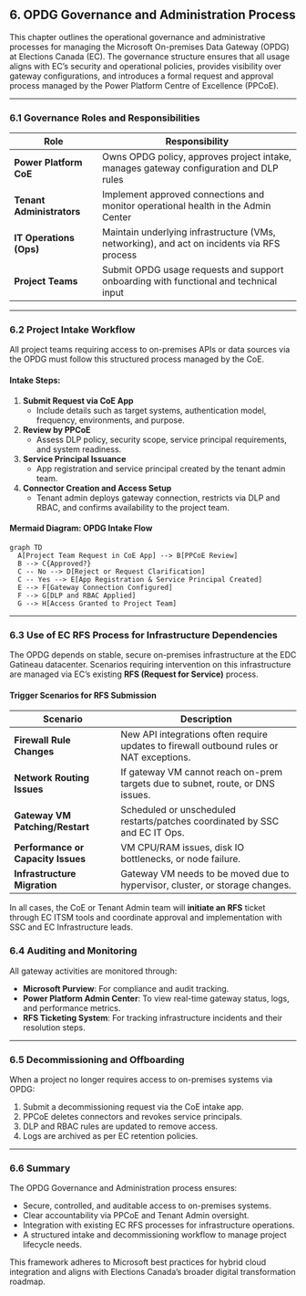 ## 6. OPDG Governance and Administration Process

This chapter outlines the operational governance and administrative processes for managing the Microsoft On-premises Data Gateway (OPDG) at Elections Canada (EC). The governance structure ensures that all usage aligns with EC’s security and operational policies, provides visibility over gateway configurations, and introduces a formal request and approval process managed by the Power Platform Centre of Excellence (PPCoE).

---

### 6.1 Governance Roles and Responsibilities

| Role                        | Responsibility |
|----------------------------|----------------|
| **Power Platform CoE**     | Owns OPDG policy, approves project intake, manages gateway configuration and DLP rules |
| **Tenant Administrators**  | Implement approved connections and monitor operational health in the Admin Center |
| **IT Operations (Ops)**    | Maintain underlying infrastructure (VMs, networking), and act on incidents via RFS process |
| **Project Teams**          | Submit OPDG usage requests and support onboarding with functional and technical input |

---

### 6.2 Project Intake Workflow

All project teams requiring access to on-premises APIs or data sources via the OPDG must follow this structured process managed by the CoE.

#### Intake Steps:

1. **Submit Request via CoE App**
   - Include details such as target systems, authentication model, frequency, environments, and purpose.
2. **Review by PPCoE**
   - Assess DLP policy, security scope, service principal requirements, and system readiness.
3. **Service Principal Issuance**
   - App registration and service principal created by the tenant admin team.
4. **Connector Creation and Access Setup**
   - Tenant admin deploys gateway connection, restricts via DLP and RBAC, and confirms availability to the project team.

#### Mermaid Diagram: OPDG Intake Flow

```mermaid
graph TD
  A[Project Team Request in CoE App] --> B[PPCoE Review]
  B --> C{Approved?}
  C -- No --> D[Reject or Request Clarification]
  C -- Yes --> E[App Registration & Service Principal Created]
  E --> F[Gateway Connection Configured]
  F --> G[DLP and RBAC Applied]
  G --> H[Access Granted to Project Team]
````

---

### 6.3 Use of EC RFS Process for Infrastructure Dependencies

The OPDG depends on stable, secure on-premises infrastructure at the EDC Gatineau datacenter. Scenarios requiring intervention on this infrastructure are managed via EC’s existing **RFS (Request for Service)** process.

#### Trigger Scenarios for RFS Submission

| Scenario                                 | Description                                                                              |
| ---------------------------------------- | ---------------------------------------------------------------------------------------- |
| **Firewall Rule Changes**          | New API integrations often require updates to firewall outbound rules or NAT exceptions. |
| **Network Routing Issues**         | If gateway VM cannot reach on-prem targets due to subnet, route, or DNS issues.          |
| **Gateway VM Patching/Restart**    | Scheduled or unscheduled restarts/patches coordinated by SSC and EC IT Ops.              |
| **Performance or Capacity Issues** | VM CPU/RAM issues, disk IO bottlenecks, or node failure.                                 |
| **Infrastructure Migration**       | Gateway VM needs to be moved due to hypervisor, cluster, or storage changes.             |

In all cases, the CoE or Tenant Admin team will **initiate an RFS** ticket through EC ITSM tools and coordinate approval and implementation with SSC and EC Infrastructure leads.

### 6.4 Auditing and Monitoring

All gateway activities are monitored through:

* **Microsoft Purview**: For compliance and audit tracking.
* **Power Platform Admin Center**: To view real-time gateway status, logs, and performance metrics.
* **RFS Ticketing System**: For tracking infrastructure incidents and their resolution steps.

---

### 6.5 Decommissioning and Offboarding

When a project no longer requires access to on-premises systems via OPDG:

1. Submit a decommissioning request via the CoE intake app.
2. PPCoE deletes connectors and revokes service principals.
3. DLP and RBAC rules are updated to remove access.
4. Logs are archived as per EC retention policies.

---

### 6.6 Summary

The OPDG Governance and Administration process ensures:

* Secure, controlled, and auditable access to on-premises systems.
* Clear accountability via PPCoE and Tenant Admin oversight.
* Integration with existing EC RFS processes for infrastructure operations.
* A structured intake and decommissioning workflow to manage project lifecycle needs.

This framework adheres to Microsoft best practices for hybrid cloud integration and aligns with Elections Canada’s broader digital transformation roadmap.